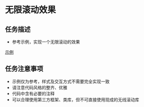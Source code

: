 # 无限滚动效果

## 任务描述

* 参考示例，实现一个无限滚动的效果

[示例](https://5paceman.github.io/infinite-scroll-demo/)

## 任务注意事项
* 示例仅为参考，样式及交互方式不需要完全实现一致
* 请注意代码风格的整齐、优雅
* 代码中含有必要的注释
* 可以合理使用第三方框架、类库，但不可直接使用现成的无线滚动库